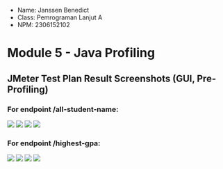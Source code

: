 - Name: Janssen Benedict
- Class: Pemrograman Lanjut A
- NPM: 2306152102

# Module 5 - Java Profiling

## JMeter Test Plan Result Screenshots (GUI, Pre-Profiling)

### For endpoint /all-student-name:
![](https://drive.google.com/file/d/1ahKV9_Noy1OsvokOPqHzMFY-ssFXEzID/view?usp=sharing)
![](https://drive.google.com/file/d/1shBlRXGKAoNUvwDkm6NVy6Z_0xgjNo36/view?usp=sharing)
![](https://drive.google.com/file/d/1gzkBKlsVYzb9CWd6JWnrmrWyzhr_cx70/view?usp=sharing)
![](https://drive.google.com/file/d/1TMyZKPVZSH18Aw0Ny98YA6BCKgKAnq66/view?usp=sharing)

### For endpoint /highest-gpa:
![](https://drive.google.com/file/d/1NnOakT2RbsY3K4mfYyxaLhx19xF8Jzo5/view?usp=sharing)
![](https://drive.google.com/file/d/1T3BuCRhYS_1bCmGQgqCcsAsModF_1AGn/view?usp=sharing)
![](https://drive.google.com/file/d/1yjHjLQcixjy3Uc9apfkPPMTXq8XGq5Xa/view?usp=sharing)
![](https://drive.google.com/file/d/1GnL_OAVEyYiNXrpDhY_SVWUQhMKfnZm8/view?usp=sharing)